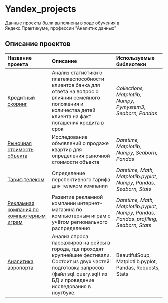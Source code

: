 # Yandex_projects
Данные проекты были выполнены в ходе обучения в Яндекс.Практикуме, профессии "Аналитик данных"

## Описание проектов

| Название проекта      | Описание               | Используемые библиотеки           |
| :-------------------- | :--------------------- |:----------------------------------|
| [Кредитный скоринг](credit_score) | Aнализ статистики о платежеспособности клиентов банка для ответа на вопрос о влиянии семейного положения и количества детей клиента на факт погашения кредита в срок | *Collections, Matplotlib, Numpy, Pymystem3, Seaborn, Pandas*|
| [Рыночная стоимость объекта](market_price_of_object) | Исследование объявлений о продаже квартир для определения рыночной стоимости объекта | *Datetime, Matplotlib, Numpy, Seaborn, Pandas* |
| [Тариф телеком](tariff_revenue)| Определение перспективного тарифа для телеком компании | *Datetime, Math, Matplotlib.pyplot, Numpy, Pandas, Seaborn, Stats* |
| [Рекламная компания по компьютерным играм](market_of_games)| Развитие рекламной компании интернет-магазина по компьютерным играм с учётом регионального распределения| *Datetime, Math, Matplotlib.pyplot, Numpy, Pandas, Pandas_profiling, Seaborn, Stats*
| [Аналитика аэропорта](airports_analytics)| Анализ спроса пассажиров на рейсы в города, где проходят крупнейшие фестивали. Состоит из двух частей: подготовка запросов (файл sql_query.sql) из БД и проведение исследования в ноутбуке.| BeautifulSoup, Matplotlib.pyplot, Pandas, Requests, Stats |
